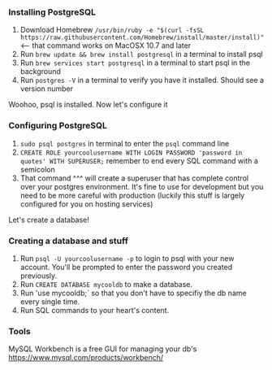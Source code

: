 ### Installing PostgreSQL

1. Download Homebrew `/usr/bin/ruby -e "$(curl -fsSL https://raw.githubusercontent.com/Homebrew/install/master/install)"` <-- that command works on MacOSX 10.7 and later
2. Run `brew update && brew install postgresql` in a terminal to install psql
3. Run `brew services start postgresql` in a terminal to start psql in the background
4. Run `postgres -V` in a terminal to verify you have it installed. Should see a version number

Woohoo, psql is installed. Now let's configure it

### Configuring PostgreSQL

1. `sudo psql postgres` in terminal to enter the `psql` command line
2. `CREATE ROLE yourcoolusername WITH LOGIN PASSWORD 'password in quotes' WITH SUPERUSER;` remember to end every SQL command with a semicolon
3. That command ^^^ will create a superuser that has complete control over your postgres environment. It's fine to use for development but you need to be more careful with production (luckily this stuff is largely configured for you on hosting services)

Let's create a database!

### Creating a database and stuff

1. Run `psql -U yourcoolusername -p` to login to psql with your new account. You'll be prompted to enter the password you created previously.
2. Run `CREATE DATABASE mycooldb` to make a database.
3. Run 'use mycooldb;` so that you don't have to specifiy the db name every single time.
4. Run SQL commands to your heart's content.

### Tools

MySQL Workbench is a free GUI for managing your db's https://www.mysql.com/products/workbench/
